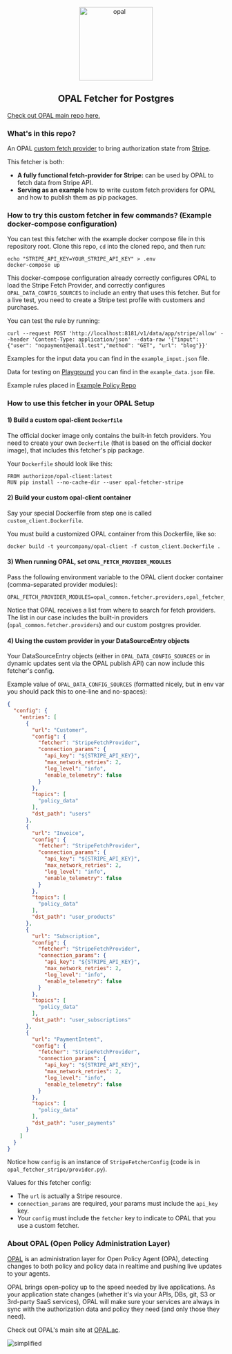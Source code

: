 <p  align="center">
 <img src="https://i.ibb.co/BGVBmMK/opal.png" height=170 alt="opal" border="0" />
</p>
<h2 align="center">
OPAL Fetcher for Postgres
</h2>

[Check out OPAL main repo here.](https://github.com/permitio/opal)

### What's in this repo?

An
OPAL [custom fetch provider](https://github.com/permitio/opal/blob/master/docs/HOWTO/write_your_own_fetch_provider.md) to
bring authorization state from [Stripe](https://stripe.com/).

This fetcher is both:

- **A fully functional fetch-provider for Stripe:** can be used by OPAL to fetch data from Stripe API.
- **Serving as an example** how to write custom fetch providers for OPAL and how to publish them as pip packages.

### How to try this custom fetcher in few commands? (Example docker-compose configuration)

You can test this fetcher with the example docker compose file in this repository root. Clone this repo, `cd` into the
cloned repo, and then run:

```
echo "STRIPE_API_KEY=YOUR_STRIPE_API_KEY" > .env
docker-compose up
```

This docker-compose configuration already correctly configures OPAL to load the Stripe Fetch Provider, and correctly
configures `OPAL_DATA_CONFIG_SOURCES` to include an entry that uses this fetcher. But for a live test, you need to 
create a Stripe test profile with customers and purchases. 

You can test the rule by running:
```
curl --request POST 'http://localhost:8181/v1/data/app/stripe/allow' --header 'Content-Type: application/json' --data-raw '{"input": {"user": "nopayment@email.test","method": "GET", "url": "blog"}}'
```
Examples for the input data you can find in the `example_input.json` file.

Data for testing on [Playground](https://play.openpolicyagent.org/) you can find in the `example_data.json` file.

Example rules placed in [Example Policy Repo](https://github.com/JB2001216/opal-example-policy-repo)
### How to use this fetcher in your OPAL Setup

#### 1) Build a custom opal-client `Dockerfile`

The official docker image only contains the built-in fetch providers. You need to create your own `Dockerfile` (that is
based on the official docker image), that includes this fetcher's pip package.

Your `Dockerfile` should look like this:

```
FROM authorizon/opal-client:latest
RUN pip install --no-cache-dir --user opal-fetcher-stripe
```

#### 2) Build your custom opal-client container

Say your special Dockerfile from step one is called `custom_client.Dockerfile`.

You must build a customized OPAL container from this Dockerfile, like so:

```
docker build -t yourcompany/opal-client -f custom_client.Dockerfile .
```

#### 3) When running OPAL, set `OPAL_FETCH_PROVIDER_MODULES`

Pass the following environment variable to the OPAL client docker container (comma-separated provider modules):

```
OPAL_FETCH_PROVIDER_MODULES=opal_common.fetcher.providers,opal_fetcher_stripe.provider
```

Notice that OPAL receives a list from where to search for fetch providers. The list in our case includes the built-in
providers (`opal_common.fetcher.providers`) and our custom postgres provider.

#### 4) Using the custom provider in your DataSourceEntry objects

Your DataSourceEntry objects (either in `OPAL_DATA_CONFIG_SOURCES` or in dynamic updates sent via the OPAL publish API)
can now include this fetcher's config.

Example value of `OPAL_DATA_CONFIG_SOURCES` (formatted nicely, but in env var you should pack this to one-line and
no-spaces):

```json
{
  "config": {
    "entries": [
      {
        "url": "Customer",
        "config": {
          "fetcher": "StripeFetchProvider",
          "connection_params": {
            "api_key": "${STRIPE_API_KEY}",
            "max_network_retries": 2,
            "log_level": "info",
            "enable_telemetry": false
          }
        },
        "topics": [
          "policy_data"
        ],
        "dst_path": "users"
      },
      {
        "url": "Invoice",
        "config": {
          "fetcher": "StripeFetchProvider",
          "connection_params": {
            "api_key": "${STRIPE_API_KEY}",
            "max_network_retries": 2,
            "log_level": "info",
            "enable_telemetry": false
          }
        },
        "topics": [
          "policy_data"
        ],
        "dst_path": "user_products"
      },
      {
        "url": "Subscription",
        "config": {
          "fetcher": "StripeFetchProvider",
          "connection_params": {
            "api_key": "${STRIPE_API_KEY}",
            "max_network_retries": 2,
            "log_level": "info",
            "enable_telemetry": false
          }
        },
        "topics": [
          "policy_data"
        ],
        "dst_path": "user_subscriptions"
      },
      {
        "url": "PaymentIntent",
        "config": {
          "fetcher": "StripeFetchProvider",
          "connection_params": {
            "api_key": "${STRIPE_API_KEY}",
            "max_network_retries": 2,
            "log_level": "info",
            "enable_telemetry": false
          }
        },
        "topics": [
          "policy_data"
        ],
        "dst_path": "user_payments"
      }
    ]
  }
}
```

Notice how `config` is an instance of `StripeFetcherConfig` (code is in `opal_fetcher_stripe/provider.py`).

Values for this fetcher config:

* The `url` is actually a Stripe resource.
* `connection_params` are required, your params must include the `api_key` key.
* Your `config` must include the `fetcher` key to indicate to OPAL that you use a custom fetcher.

### About OPAL (Open Policy Administration Layer)

[OPAL](https://github.com/permitio/opal) is an administration layer for Open Policy Agent (OPA), detecting changes to
both policy and policy data in realtime and pushing live updates to your agents.

OPAL brings open-policy up to the speed needed by live applications. As your application state changes (whether it's via
your APIs, DBs, git, S3 or 3rd-party SaaS services), OPAL will make sure your services are always in sync with the
authorization data and policy they need (and only those they need).

Check out OPAL's main site at [OPAL.ac](https://opal.ac).

<img src="https://i.ibb.co/CvmX8rR/simplified-diagram-highlight.png" alt="simplified" border="0">
